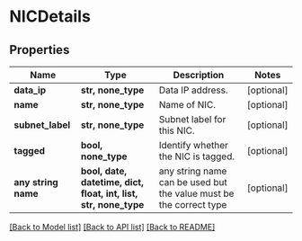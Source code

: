 # NICDetails


## Properties
Name | Type | Description | Notes
------------ | ------------- | ------------- | -------------
**data_ip** | **str, none_type** | Data IP address. | [optional] 
**name** | **str, none_type** | Name of NIC. | [optional] 
**subnet_label** | **str, none_type** | Subnet label for this NIC. | [optional] 
**tagged** | **bool, none_type** | Identify whether the NIC is tagged. | [optional] 
**any string name** | **bool, date, datetime, dict, float, int, list, str, none_type** | any string name can be used but the value must be the correct type | [optional]

[[Back to Model list]](../README.md#documentation-for-models) [[Back to API list]](../README.md#documentation-for-api-endpoints) [[Back to README]](../README.md)


